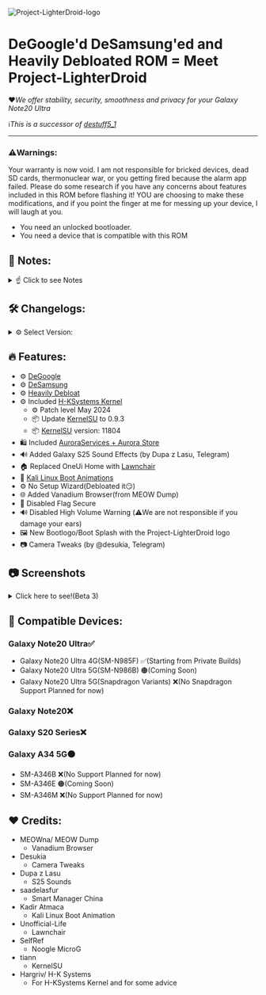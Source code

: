 ![Project-LighterDroid-logo](https://github.com/user-attachments/assets/dcd44bc2-ef5b-4831-835e-cbbf61eda37a)
# **DeGoogle'd DeSamsung'ed and Heavily Debloated ROM = Meet Project-LighterDroid**
❤️*We offer stability, security, smoothness and privacy for your Galaxy Note20 Ultra*

ℹ️*This is a successor of [destuff5_1](https://github.com/galaxy-darkerdroid/destuff-5_1?tab=readme-ov-file)*
***

### ⚠️Warnings:
Your warranty is now void.
I am not responsible for bricked devices, dead SD cards,
thermonuclear war, or you getting fired because the alarm app failed. Please
do some research if you have any concerns about features included in this ROM
before flashing it! YOU are choosing to make these modifications, and if
you point the finger at me for messing up your device, I will laugh at you.
* You need an unlocked bootloader.
* You need a device that is compatible with this ROM

## 📝 Notes:
<details>
<summary>☝️ Click to see Notes</summary>

- ❌ Downloads aren't currently available because the ROM is still under development and testing.

- 📦 ROM has no Samsung and Google Stuff or any bloatware. I removed MicroG and Smart Manager from the ROM because it doesn't work😫

- 🟠 GApps variant is planned to release later.

</details>

## 🛠️ Changelogs:
<details>
<summary>⚙️ Select Version:</summary>

[Beta 1-4](https://github.com/galaxy-darkerdroid/Project-LighterDroid/blob/main/changelog-betas)

[Stable Tiramisu V1](https://github.com/galaxy-darkerdroid/Project-LighterDroid/blob/main/changelog-stable)   (Not available)
<details>
See the changes between private-beta and stable versions!
</details>

</details>

## 🔥 Features:
- ⚙️ [DeGoogle](https://xdaforums.com/t/microg-on-s20-fe-5g-with-safetynet-pass-oneui-4-1-oneui-5-0.4435609/)
- ⚙️ [DeSamsung](https://docs.google.com/spreadsheets/d/12jEGQftFUL3vAI03X0Ku1LgoWFQKdwPA_WHuLh_2ics/edit?gid=0#gid=0)
- ⚙️ [Heavily Debloat](https://docs.google.com/spreadsheets/d/12jEGQftFUL3vAI03X0Ku1LgoWFQKdwPA_WHuLh_2ics/edit?gid=0#gid=0)
- ⚙️ Included [H-KSystems Kernel](https://xdaforums.com/t/kernelsu-for-note-20u-n985f-n986b-by-h-k-systems.4628313/)
  - ⚙️ Patch level May 2024
  - 📦 Update [KernelSU](https://github.com/tiann/KernelSU) to 0.9.3
  - 📦 [KernelSU](https://github.com/tiann/KernelSU) version: 11804
- 🛍️ Included [AuroraServices + Aurora Store](https://auroraoss.com/)
- 🔊 Added Galaxy S25 Sound Effects (by Dupa z Lasu, Telegram)
- 🏠 Replaced OneUi Home with [Lawnchair](https://github.com/Unofficial-Life/Lawnchair-Launcher-Module)
- 🐉 [Kali Linux Boot Animations](https://github.com/Kadir-Atmaca/samsung-qmg-boot-animations)
- ⚙️ No Setup Wizard(Debloated it😏)
- 🌐 Added Vanadium Browser(from MEOW Dump)
- 🚩 Disabled Flag Secure
- 🔊 Disabled High Volume Warning (⚠️We are not responsible if you damage your ears)
- 🖼️ New Bootlogo/Boot Splash with the Project-LighterDroid logo
- 📷 Camera Tweaks (by @desukia, Telegram)


## 📷 Screenshots
<details>
  <summary>Click here to see!(Beta 3)</summary>

![photo_5929313167035451974_y](https://github.com/user-attachments/assets/9075fc10-5899-46d5-b468-df396089ce1e)
![photo_5929313167035451973_y](https://github.com/user-attachments/assets/ebe071ea-6ea0-45ae-8cfc-8ae39b904398)
![photo_5929313167035451972_y](https://github.com/user-attachments/assets/9b32213b-2a68-48d6-b51c-9dd616cf0d6f)
![photo_5929313167035451971_y](https://github.com/user-attachments/assets/9fa53ed5-90ce-4ed4-9395-0810f94cdb8b)
![photo_5929313167035451970_y](https://github.com/user-attachments/assets/23110d0f-fcfc-4d77-86f3-32d47d9c9b98)
![photo_5929313167035451969_y](https://github.com/user-attachments/assets/785e254f-2fb7-4246-9bef-a3ec31267060)
![photo_5929313167035451968_y](https://github.com/user-attachments/assets/637b6f31-0a32-43cf-988c-1f4b9515b331)
![photo_5929313167035451966_y](https://github.com/user-attachments/assets/8200e2ee-fc96-4deb-8946-eab0f4a5c330)
![photo_5929313167035451967_y](https://github.com/user-attachments/assets/97ff0a11-de00-4ae1-9853-d0e9292d7121)


https://github.com/user-attachments/assets/9808b51d-f0a5-4631-b47f-f86ec2dc668f

</details>

## 📲 Compatible Devices:
### Galaxy Note20 Ultra✅
- Galaxy Note20 Ultra 4G(SM-N985F) ✅(Starting from Private Builds)
- Galaxy Note20 Ultra 5G(SM-N986B) 🟠(Coming Soon)
- Galaxy Note20 Ultra 5G(Snapdragon Variants) ❌(No Snapdragon Support Planned for now)
### Galaxy Note20❌
### Galaxy S20 Series❌
### Galaxy A34 5G🟠
- SM-A346B ❌(No Support Planned for now)
- SM-A346E 🟠(Coming Soon)
- SM-A346M ❌(No Support Planned for now)

## ❤️ Credits:
- MEOWna/ MEOW Dump
  - Vanadium Browser
- Desukia
  - Camera Tweaks
- Dupa z Lasu
  - S25 Sounds
- saadelasfur
  - Smart Manager China
- Kadir Atmaca
  - Kali Linux Boot Animation
- Unofficial-Life
  - Lawnchair
- SelfRef
  - Noogle MicroG
- tiann
  - KernelSU
- Hargriv/ H-K Systems
  - For H-KSystems Kernel and for some advice
